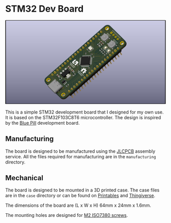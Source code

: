 # STM32 Dev Board

![Board](assets/dev_board_render_angle.jpg)

This is a simple STM32 development board that I designed for my own use. It is based on the STM32F103C8T6 microcontroller. The design is inspired by the [Blue Pill][0] development board.

## Manufacturing

The board is designed to be manufactured using the [JLCPCB][1] assembly service. All the files required for manufacturing are in the `manufacturing` directory.

## Mechanical

The board is designed to be mounted in a 3D printed case. The case files are in the `case` directory or can be found on [Printables][2] and [Thingiverse][3].

The dimensions of the board are (L x W x H) 64mm x 24mm x 1.6mm.

The mounting holes are designed for [M2 ISO7380 screws][4].

[0]: https://stm32-base.org/boards/STM32F103C8T6-Blue-Pill.html
[1]: https://jlcpcb.com
[2]: https://www.thingiverse.com
[3]: https://www.printables.com
[4]: https://aliexpress.com/item/32810852732.html